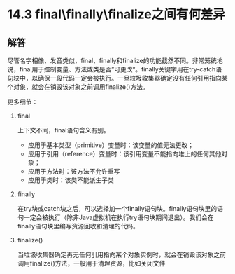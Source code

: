 # 14.3 final\finally\finalize之间有何差异



## 解答

尽管名字相像、发音类似，final、finally和finalize的功能截然不同。非常笼统地说，final用于控制变量、方法或类是否”可更改“。finally关键字用在try-catch语句块中，以确保一段代码一定会被执行。一旦垃圾收集器确定没有任何引用指向某个对象，就会在销毁该对象之前调用finalize()方法。

更多细节：

1. final

   上下文不同，final语句含义有别。

   - 应用于基本类型（primitive）变量时：该变量的值无法更改；
   - 应用于引用（reference）变量时：该引用变量不能指向堆上的任何其他对象；
   - 应用于方法时：该方法不允许重写
   - 应用于类时：该类不能派生子类

2. finally

   在try块或catch块之后，可以选择加一个finally语句块。finally语句块里的语句一定会被执行（除非Java虚拟机在执行try语句块期间退出）。我们会在finally语句块里编写资源回收和清理的代码。

3. finalize()

   当垃圾收集器确定再无任何引用指向某个对象实例时，就会在销毁该对象之前调用finalize()方法，一般用于清理资源，比如关闭文件